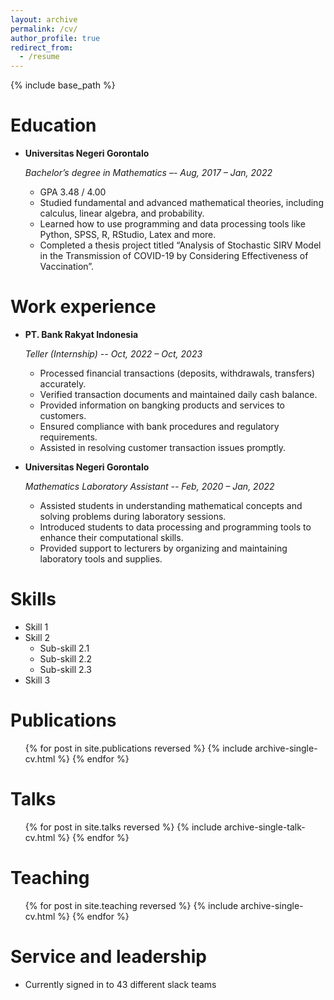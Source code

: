 ```yaml
---
layout: archive
permalink: /cv/
author_profile: true
redirect_from:
  - /resume
---
```


{% include base_path %}

Education
======
* **Universitas Negeri Gorontalo**

  _Bachelor’s degree in Mathematics –- Aug, 2017 – Jan, 2022_
  * GPA 3.48 / 4.00
  * Studied fundamental and advanced mathematical theories, including calculus, linear algebra, and probability.
  * Learned how to use programming and data processing tools like Python, SPSS, R, RStudio, Latex and more.
  * Completed a thesis project titled “Analysis of Stochastic SIRV Model in the Transmission of COVID-19 by Considering Effectiveness of Vaccination”.

Work experience
======
* **PT. Bank Rakyat Indonesia**
  
  _Teller (Internship) -- Oct, 2022 – Oct, 2023_
  * Processed financial transactions (deposits, withdrawals, transfers) accurately.
  * Verified transaction documents and maintained daily cash balance.
  * Provided information on bangking products and services to customers.
  * Ensured compliance with bank procedures and regulatory requirements.
  * Assisted in resolving customer transaction issues promptly.  

* **Universitas Negeri Gorontalo**

  _Mathematics Laboratory Assistant -- Feb, 2020 – Jan, 2022_
  * Assisted students in understanding mathematical concepts and solving problems during laboratory sessions.
  * Introduced students to data processing and programming tools to enhance their computational skills.
  * Provided support to lecturers by organizing and maintaining laboratory tools and supplies.
  
Skills
======
* Skill 1
* Skill 2
  * Sub-skill 2.1
  * Sub-skill 2.2
  * Sub-skill 2.3
* Skill 3

Publications
======
  <ul>{% for post in site.publications reversed %}
    {% include archive-single-cv.html %}
  {% endfor %}</ul>
  
Talks
======
  <ul>{% for post in site.talks reversed %}
    {% include archive-single-talk-cv.html  %}
  {% endfor %}</ul>
  
Teaching
======
  <ul>{% for post in site.teaching reversed %}
    {% include archive-single-cv.html %}
  {% endfor %}</ul>
  
Service and leadership
======
* Currently signed in to 43 different slack teams
